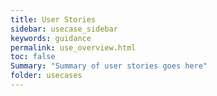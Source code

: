 ```yaml
---
title: User Stories
sidebar: usecase_sidebar
keywords: guidance
permalink: use_overview.html
toc: false
Summary: "Summary of user stories goes here"
folder: usecases
---
```

